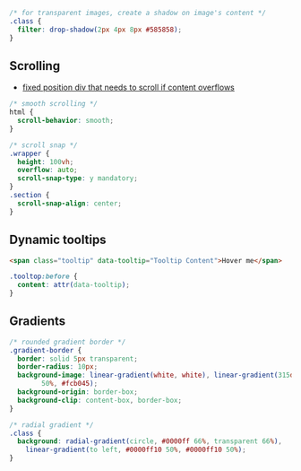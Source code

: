 ```css
/* for transparent images, create a shadow on image's content */
.class {
  filter: drop-shadow(2px 4px 8px #585858);
}
```

## Scrolling

- [fixed position div that needs to scroll if content overflows](https://stackoverflow.com/questions/16094785/have-a-fixed-position-div-that-needs-to-scroll-if-content-overflows)

```css
/* smooth scrolling */
html {
  scroll-behavior: smooth;
}

/* scroll snap */
.wrapper {
  height: 100vh;
  overflow: auto;
  scroll-snap-type: y mandatory;
}
.section {
  scroll-snap-align: center;
}
```

## Dynamic tooltips

```html
<span class="tooltip" data-tooltip="Tooltip Content">Hover me</span>
```

```css
.tooltop:before {
  content: attr(data-tooltip);
}
```

## Gradients

```css
/* rounded gradient border */
.gradient-border {
  border: solid 5px transparent;
  border-radius: 10px;
  background-image: linear-gradient(white, white), linear-gradient(315deg, #833ab4, #fd1d1d
        50%, #fcb045);
  background-origin: border-box;
  background-clip: content-box, border-box;
}

/* radial gradient */
.class {
  background: radial-gradient(circle, #0000ff 66%, transparent 66%),
    linear-gradient(to left, #0000ff10 50%, #0000ff10 50%);
}
```
